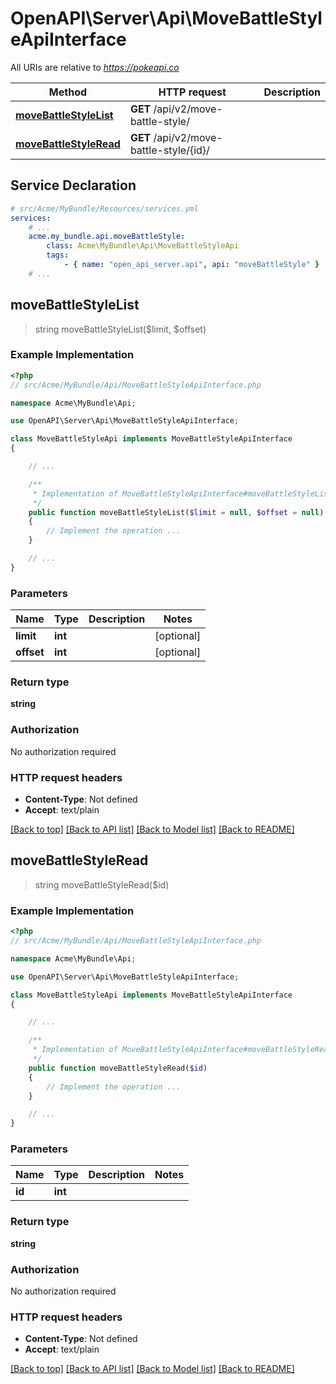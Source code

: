 # OpenAPI\Server\Api\MoveBattleStyleApiInterface

All URIs are relative to *https://pokeapi.co*

Method | HTTP request | Description
------------- | ------------- | -------------
[**moveBattleStyleList**](MoveBattleStyleApiInterface.md#moveBattleStyleList) | **GET** /api/v2/move-battle-style/ | 
[**moveBattleStyleRead**](MoveBattleStyleApiInterface.md#moveBattleStyleRead) | **GET** /api/v2/move-battle-style/{id}/ | 


## Service Declaration
```yaml
# src/Acme/MyBundle/Resources/services.yml
services:
    # ...
    acme.my_bundle.api.moveBattleStyle:
        class: Acme\MyBundle\Api\MoveBattleStyleApi
        tags:
            - { name: "open_api_server.api", api: "moveBattleStyle" }
    # ...
```

## **moveBattleStyleList**
> string moveBattleStyleList($limit, $offset)



### Example Implementation
```php
<?php
// src/Acme/MyBundle/Api/MoveBattleStyleApiInterface.php

namespace Acme\MyBundle\Api;

use OpenAPI\Server\Api\MoveBattleStyleApiInterface;

class MoveBattleStyleApi implements MoveBattleStyleApiInterface
{

    // ...

    /**
     * Implementation of MoveBattleStyleApiInterface#moveBattleStyleList
     */
    public function moveBattleStyleList($limit = null, $offset = null)
    {
        // Implement the operation ...
    }

    // ...
}
```

### Parameters

Name | Type | Description  | Notes
------------- | ------------- | ------------- | -------------
 **limit** | **int**|  | [optional]
 **offset** | **int**|  | [optional]

### Return type

**string**

### Authorization

No authorization required

### HTTP request headers

 - **Content-Type**: Not defined
 - **Accept**: text/plain

[[Back to top]](#) [[Back to API list]](../../README.md#documentation-for-api-endpoints) [[Back to Model list]](../../README.md#documentation-for-models) [[Back to README]](../../README.md)

## **moveBattleStyleRead**
> string moveBattleStyleRead($id)



### Example Implementation
```php
<?php
// src/Acme/MyBundle/Api/MoveBattleStyleApiInterface.php

namespace Acme\MyBundle\Api;

use OpenAPI\Server\Api\MoveBattleStyleApiInterface;

class MoveBattleStyleApi implements MoveBattleStyleApiInterface
{

    // ...

    /**
     * Implementation of MoveBattleStyleApiInterface#moveBattleStyleRead
     */
    public function moveBattleStyleRead($id)
    {
        // Implement the operation ...
    }

    // ...
}
```

### Parameters

Name | Type | Description  | Notes
------------- | ------------- | ------------- | -------------
 **id** | **int**|  |

### Return type

**string**

### Authorization

No authorization required

### HTTP request headers

 - **Content-Type**: Not defined
 - **Accept**: text/plain

[[Back to top]](#) [[Back to API list]](../../README.md#documentation-for-api-endpoints) [[Back to Model list]](../../README.md#documentation-for-models) [[Back to README]](../../README.md)

